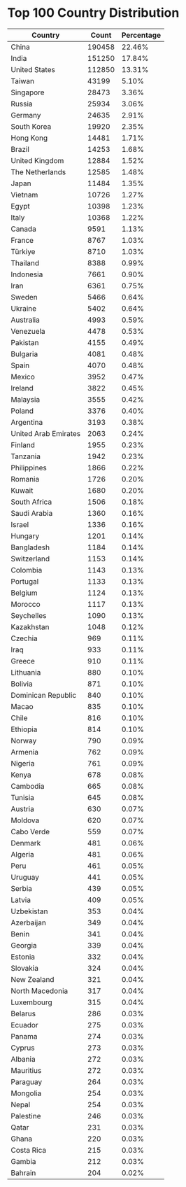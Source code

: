 # Top 100 Country Distribution
| Country | Count | Percentage |
|----|----|----|
| China | 190458 | 22.46% |
| India | 151250 | 17.84% |
| United States | 112850 | 13.31% |
| Taiwan | 43199 | 5.10% |
| Singapore | 28473 | 3.36% |
| Russia | 25934 | 3.06% |
| Germany | 24635 | 2.91% |
| South Korea | 19920 | 2.35% |
| Hong Kong | 14481 | 1.71% |
| Brazil | 14253 | 1.68% |
| United Kingdom | 12884 | 1.52% |
| The Netherlands | 12585 | 1.48% |
| Japan | 11484 | 1.35% |
| Vietnam | 10726 | 1.27% |
| Egypt | 10398 | 1.23% |
| Italy | 10368 | 1.22% |
| Canada | 9591 | 1.13% |
| France | 8767 | 1.03% |
| Türkiye | 8710 | 1.03% |
| Thailand | 8388 | 0.99% |
| Indonesia | 7661 | 0.90% |
| Iran | 6361 | 0.75% |
| Sweden | 5466 | 0.64% |
| Ukraine | 5402 | 0.64% |
| Australia | 4993 | 0.59% |
| Venezuela | 4478 | 0.53% |
| Pakistan | 4155 | 0.49% |
| Bulgaria | 4081 | 0.48% |
| Spain | 4070 | 0.48% |
| Mexico | 3952 | 0.47% |
| Ireland | 3822 | 0.45% |
| Malaysia | 3555 | 0.42% |
| Poland | 3376 | 0.40% |
| Argentina | 3193 | 0.38% |
| United Arab Emirates | 2063 | 0.24% |
| Finland | 1955 | 0.23% |
| Tanzania | 1942 | 0.23% |
| Philippines | 1866 | 0.22% |
| Romania | 1726 | 0.20% |
| Kuwait | 1680 | 0.20% |
| South Africa | 1506 | 0.18% |
| Saudi Arabia | 1360 | 0.16% |
| Israel | 1336 | 0.16% |
| Hungary | 1201 | 0.14% |
| Bangladesh | 1184 | 0.14% |
| Switzerland | 1153 | 0.14% |
| Colombia | 1143 | 0.13% |
| Portugal | 1133 | 0.13% |
| Belgium | 1124 | 0.13% |
| Morocco | 1117 | 0.13% |
| Seychelles | 1090 | 0.13% |
| Kazakhstan | 1048 | 0.12% |
| Czechia | 969 | 0.11% |
| Iraq | 933 | 0.11% |
| Greece | 910 | 0.11% |
| Lithuania | 880 | 0.10% |
| Bolivia | 871 | 0.10% |
| Dominican Republic | 840 | 0.10% |
| Macao | 835 | 0.10% |
| Chile | 816 | 0.10% |
| Ethiopia | 814 | 0.10% |
| Norway | 790 | 0.09% |
| Armenia | 762 | 0.09% |
| Nigeria | 761 | 0.09% |
| Kenya | 678 | 0.08% |
| Cambodia | 665 | 0.08% |
| Tunisia | 645 | 0.08% |
| Austria | 630 | 0.07% |
| Moldova | 620 | 0.07% |
| Cabo Verde | 559 | 0.07% |
| Denmark | 481 | 0.06% |
| Algeria | 481 | 0.06% |
| Peru | 461 | 0.05% |
| Uruguay | 441 | 0.05% |
| Serbia | 439 | 0.05% |
| Latvia | 409 | 0.05% |
| Uzbekistan | 353 | 0.04% |
| Azerbaijan | 349 | 0.04% |
| Benin | 341 | 0.04% |
| Georgia | 339 | 0.04% |
| Estonia | 332 | 0.04% |
| Slovakia | 324 | 0.04% |
| New Zealand | 321 | 0.04% |
| North Macedonia | 317 | 0.04% |
| Luxembourg | 315 | 0.04% |
| Belarus | 286 | 0.03% |
| Ecuador | 275 | 0.03% |
| Panama | 274 | 0.03% |
| Cyprus | 273 | 0.03% |
| Albania | 272 | 0.03% |
| Mauritius | 272 | 0.03% |
| Paraguay | 264 | 0.03% |
| Mongolia | 254 | 0.03% |
| Nepal | 254 | 0.03% |
| Palestine | 246 | 0.03% |
| Qatar | 231 | 0.03% |
| Ghana | 220 | 0.03% |
| Costa Rica | 215 | 0.03% |
| Gambia | 212 | 0.03% |
| Bahrain | 204 | 0.02% |
